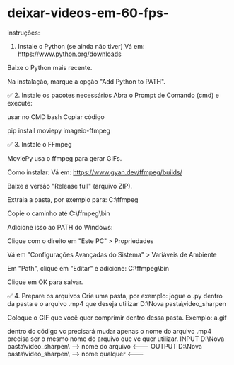 # deixar-videos-em-60-fps-
instruções:

1. Instale o Python (se ainda não tiver)
Vá em: https://www.python.org/downloads

Baixe o Python mais recente.

Na instalação, marque a opção "Add Python to PATH".

✅ 2. Instale os pacotes necessários
Abra o Prompt de Comando (cmd) e execute:

usar no CMD bash
Copiar código

pip install moviepy imageio-ffmpeg

✅ 3. Instale o FFmpeg

MoviePy usa o ffmpeg para gerar GIFs.

Como instalar:
Vá em: https://www.gyan.dev/ffmpeg/builds/

Baixe a versão "Release full" (arquivo ZIP).

Extraia a pasta, por exemplo para: C:\ffmpeg

Copie o caminho até C:\ffmpeg\bin

Adicione isso ao PATH do Windows:

Clique com o direito em "Este PC" > Propriedades

Vá em "Configurações Avançadas do Sistema" > Variáveis de Ambiente

Em "Path", clique em "Editar" e adicione: C:\ffmpeg\bin

Clique em OK para salvar.

✅ 4. Prepare os arquivos
Crie uma pasta, por exemplo:
jogue o .py dentro da pasta
e o arquivo .mp4 que deseja utilizar
D:\Nova pasta\video_sharpen

Coloque o GIF que você quer comprimir dentro dessa pasta.
Exemplo: a.gif

dentro do código vc precisará mudar apenas o nome do arquivo .mp4 precisa ser o mesmo nome do arquivo que vc quer utilizar. 
INPUT D:\Nova pasta\video_sharpen\ --> nome do arquivo <---
OUTPUT D:\Nova pasta\video_sharpen\ --> nome qualquer <---
